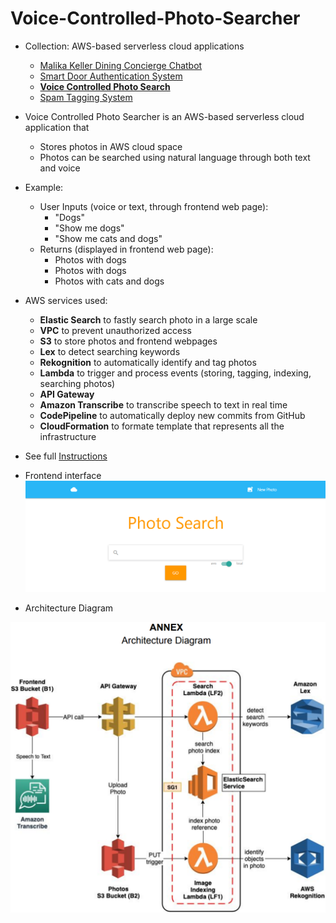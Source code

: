 # Voice-Controlled-Photo-Searcher

- Collection: AWS-based serverless cloud applications
    - [Malika Keller Dining Concierge Chatbot](https://github.com/HyperTars/Malika-Keller-Dining-Concierge-Chatbot)
    - [Smart Door Authentication System](https://github.com/HyperTars/Smart-Door-Authentication-System)
    - **[Voice Controlled Photo Search](https://github.com/HyperTars/Voice-Controlled-Photo-Search)**
    - [Spam Tagging System](https://github.com/HyperTars/Spam-Tagging-System)
    
- Voice Controlled Photo Searcher is an AWS-based serverless cloud application that
    - Stores photos in AWS cloud space
    - Photos can be searched using natural language through both text and voice

- Example:
    - User Inputs (voice or text, through frontend web page): 
        - "Dogs"
        - "Show me dogs"
        - "Show me cats and dogs"
    - Returns (displayed in frontend web page):
        - Photos with dogs
        - Photos with dogs
        - Photos with cats and dogs

- AWS services used:
    - **Elastic Search** to fastly search photo in a large scale
    - **VPC** to prevent unauthorized access
    - **S3** to store photos and frontend webpages
    - **Lex** to detect searching keywords
    - **Rekognition** to automatically identify and tag photos
    - **Lambda** to trigger and process events (storing, tagging, indexing, searching photos)
    - **API Gateway**
    - **Amazon Transcribe** to transcribe speech to text in real time
    - **CodePipeline** to automatically deploy new commits from GitHub
    - **CloudFormation** to formate template that represents all the infrastructure

- See full [Instructions](Instruction.pdf)

- Frontend interface
![frontend](photoSearch.png)

- Architecture Diagram

![Architecture](Architecture.png)
